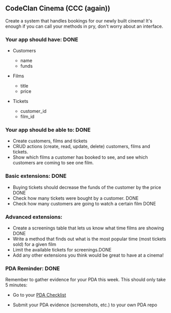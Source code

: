 ## CodeClan Cinema (CCC (again))

Create a system that handles bookings for our newly built cinema!
It's enough if you can call your methods in pry, don't worry about an interface.

### Your app should have: DONE
  - Customers
    - name
    - funds

  - Films
    - title
    - price

  - Tickets
    - customer_id
    - film_id

### Your app should be able to: DONE
  - Create customers, films and tickets
  - CRUD actions (create, read, update, delete) customers, films and tickets.
  - Show which films a customer has booked to see, and see which customers are coming to see one film.

### Basic extensions: DONE
  - Buying tickets should decrease the funds of the customer by the price DONE
  - Check how many tickets were bought by a customer. DONE
  - Check how many customers are going to watch a certain film DONE

### Advanced extensions:
  - Create a screenings table that lets us know what time films are showing DONE
  - Write a method that finds out what is the most popular time (most tickets sold) for a given film
  - Limit the available tickets for screenings.DONE
  - Add any other extensions you think would be great to have at a cinema!

### PDA Reminder: DONE

Remember to gather evidence for your PDA this week. This should only take 5 minutes:

- Go to your [PDA Checklist](https://github.com/codeclan/pda/blob/master/Student%20Checklist/Student%20Checklist.pdf)

- Submit your PDA evidence (screenshots, etc.) to your own PDA repo
